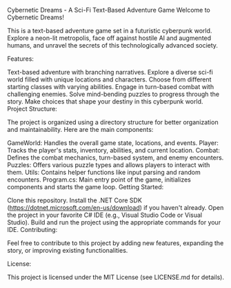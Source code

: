 Cybernetic Dreams - A Sci-Fi Text-Based Adventure Game
Welcome to Cybernetic Dreams!

This is a text-based adventure game set in a futuristic cyberpunk world. Explore a neon-lit metropolis, face off against hostile AI and augmented humans, and unravel the secrets of this technologically advanced society.

Features:

Text-based adventure with branching narratives.
Explore a diverse sci-fi world filled with unique locations and characters.
Choose from different starting classes with varying abilities.
Engage in turn-based combat with challenging enemies.
Solve mind-bending puzzles to progress through the story.
Make choices that shape your destiny in this cyberpunk world.
Project Structure:

The project is organized using a directory structure for better organization and maintainability. Here are the main components:

GameWorld: Handles the overall game state, locations, and events.
Player: Tracks the player's stats, inventory, abilities, and current location.
Combat: Defines the combat mechanics, turn-based system, and enemy encounters.
Puzzles: Offers various puzzle types and allows players to interact with them.
Utils: Contains helper functions like input parsing and random encounters.
Program.cs: Main entry point of the game, initializes components and starts the game loop.
Getting Started:

Clone this repository.
Install the .NET Core SDK (https://dotnet.microsoft.com/en-us/download) if you haven't already.
Open the project in your favorite C# IDE (e.g., Visual Studio Code or Visual Studio).
Build and run the project using the appropriate commands for your IDE.
Contributing:

Feel free to contribute to this project by adding new features, expanding the story, or improving existing functionalities.

License:

This project is licensed under the MIT License (see LICENSE.md for details).
